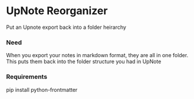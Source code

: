 # UpNote Reorganizer
Put an Upnote export back into a folder heirarchy

### Need
When you export your notes in markdown format, they are all in one folder. This puts them back into the folder structure you had in UpNote

### Requirements
pip install python-frontmatter
